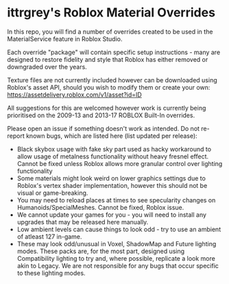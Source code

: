 # ittrgrey's Roblox Material Overrides

In this repo, you will find a number of overrides created to be used in the MaterialService feature in Roblox Studio.

Each override "package" will contain specific setup instructions - many are designed to restore fidelity and style that Roblox has either removed or downgraded over the years. 

Texture files are not currently included however can be downloaded using Roblox's asset API, should you wish to modify them or create your own: https://assetdelivery.roblox.com/v1/asset?id=ID

All suggestions for this are welcomed however work is currently being prioritised on the 2009-13 and 2013-17 ROBLOX Built-In overrides. 

Please open an issue if something doesn't work as intended. Do not re-report known bugs, which are listed here (list updated per release):
- Black skybox usage with fake sky part used as hacky workaround to allow usage of metalness functionality without heavy fresnel effect. Cannot be fixed unless Roblox allows more granular control over lighting functionality
- Some materials might look weird on lower graphics settings due to Roblox's vertex shader implementation, however this should not be visual or game-breaking.
- You may need to reload places at times to see specularity changes on Humanoids/SpecialMeshes. Cannot be fixed, Roblox issue.
- We cannot update your games for you - you will need to install any upgrades that may be released here manually.
- Low ambient levels can cause things to look odd - try to use an ambient of atleast 127 in-game.
- These may look odd/unusual in Voxel, ShadowMap and Future lighting modes. These packs are, for the most part, designed using Compatibility lighting to try and, where possible, replicate a look more akin to Legacy. We are not responsible for any bugs that occur specific to these lighting modes.
